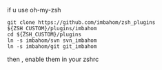 if u use oh-my-zsh 

    git clone https://github.com/imbahom/zsh_plugins ${ZSH_CUSTOM}/plugins/imbahom
    cd ${ZSH_CUSTOM}/plugins
    ln -s imbahom/svn svn_imbahom
    ln -s imbahom/git git_imbahom

then , enable them in your zshrc 
